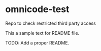 # omnicode-test
Repo to check restricted third party access


This a sample text for README file.

TODO: Add a proper README.
